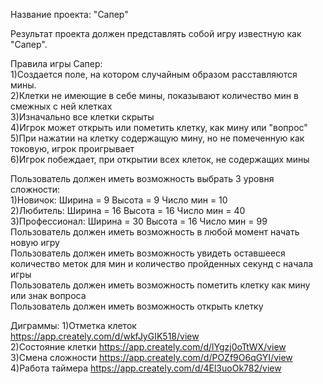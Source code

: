 Название проекта: "Сапер"


Результат проекта должен представлять собой игру известную как "Сапер".

Правила игры Сапер:  
1)Создается поле, на котором случайным образом расставляются мины.          
2)Клетки не имеющие в себе мины, показывают количество мин в смежных с ней клетках       
3)Изначально все клетки скрыты     
4)Игрок может открыть или пометить клетку, как мину или "вопрос"                
5)При нажатии на клетку содержащую мину, но не помеченную как токовую, игрок проигрывает     
6)Игрок побеждает, при открытии всех клеток, не содержащих мины       


Пользователь должен иметь возможность выбрать 3 уровня сложности:         
  1)Новичок:  Ширина = 9 Высота = 9 Число мин = 10      
  2)Любитель: Ширина = 16 Высота = 16 Число мин = 40        
  3)Профессионал: Ширина = 30 Высота = 16 Число мин = 99        
Пользователь должен иметь возможность в любой момент начать новую игру         
Пользователь должен иметь возможность увидеть оставшееся количество меток для мин и количество пройденных секунд с начала игры          
Пользователь должен иметь возможность пометить клетку как мину или знак вопроса     
Пользователь должен иметь возможность открыть клетку


Диграммы:
1)Отметка клеток https://app.creately.com/d/wkfJyGIK518/view  
2)Состояние клетки https://app.creately.com/d/lYgzj0oTtWX/view  
3)Смена сложности https://app.creately.com/d/POZf9O6qGYI/view 
4)Работа таймера https://app.creately.com/d/4El3uoOk782/view  
